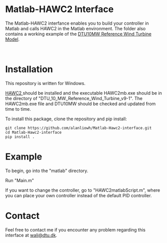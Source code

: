Matlab-HAWC2 Interface
======================

The Matlab-HAWC2 interfance enables you to build your controller in Matlab and calls HAWC2 in the Matlab environment. The folder also contains a working example of the [DTU10MW Reference Wind Turbine
Model](http://www.hawc2.dk/Download/HAWC2-Model/DTU-10-MW-Reference-Wind-Turbine). 

 

Installation
============

This repository is written for Windows.

[HAWC2 ](http://www.hawc2.dk/) should be installed and the executable HAWC2mb.exe should be in the directory of "DTU_10_MW_Reference_Wind_Turbine_v9-1". The HAWC2mb.exe file and DTU10MW should be checked and updated from time to time. 

To install this package, clone the repository and pip install:

```
git clone https://github.com/alanliowh/Matlab-Hawc2-interface.git
cd Matlab-Hawc2-interface
pip install .
```

Example
=======

To begin, go into the "matlab" directory.

Run "Main.m"

If you want to change the controller, go to "HAWC2matlabScript.m", where you can place your own controller instead of the default PID controller.


Contact
=====
Feel free to contact me if you encounter any problem regarding this interface at wali@dtu.dk.

